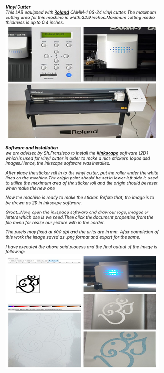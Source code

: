 ***Vinyl Cutter***     
 *This LAB equipped with [**Roland**](https://www.rolanddga.com/products/vinyl-cutters/camm-1-gs-24-desktop-vinyl-cutter) CAMM-1 GS-24 vinyl cutter. The maximum cutting area for this machine is width:22.9 inches.Maximum cutting media thickness is up to 0.4 inches.*
![Vinylcutter](/img/vinylcutter.jpg)

***Software and Installation***  
*we are advised by Sh.Fransisco to install the #[**inkscape**](https://www.inkscape.org) software (2D ) which is used for vinyl cutter in order to make a nice stickers, logos and images.Hence, the inkscape software was installed.*  

*After place the sticker roll in to the vinyl cutter, put the roller under the white lines on the machine.The origin point should be set in lower left side is used to utilize the maximum area of the sticker roll and the origin should be reset when make the new one.*  

*Now the machine is ready to make the sticker. Before that, the image is to be drawn as 2D in inkscape software.*

*Great...Now, open the inkspace software and draw our logo, images or letters which one is we need.Then click the document properties from the file menu for resize our picture with in the border.*  

*The pixels may fixed at 600 dpi and the units are in mm. After completion of this work the image saved as .png format and export for the same.*

*I have executed the above said process and the final output of the image is following:*
![Vinyl Project](/img/vinyl-project.jpg)
